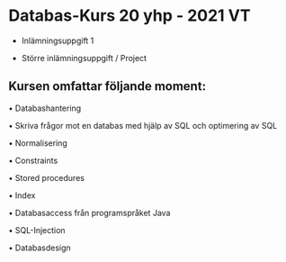 # Databas-Kurs 20 yhp - 2021 VT

- Inlämningsuppgift 1 

- Större inlämningsuppgift / Project


## Kursen omfattar följande moment:
• Databashantering

• Skriva frågor mot en databas med hjälp av SQL och optimering av SQL

• Normalisering

• Constraints

• Stored procedures

• Index

• Databasaccess från programspråket Java

• SQL-Injection

• Databasdesign
